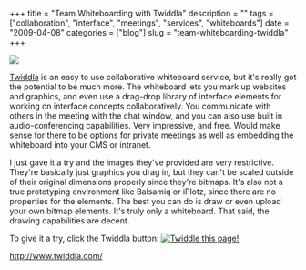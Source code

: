 +++
title = "Team Whiteboarding with Twiddla"
description = ""
tags = ["collaboration", "interface", "meetings", "services", "whiteboards"]
date = "2009-04-08"
categories = ["blog"]
slug = "team-whiteboarding-twiddla"
+++



  <div class="notebook-screenshot"><a href="http://www.twiddla.com/"><img src="http://media.konigi.com/notebook/twiddla-1.jpg" class="notebook-image" /></a></div><p><a href="http://www.twiddla.com/">Twiddla</a> is an easy to use collaborative whiteboard service, but it's really got the potential to be much more. The whiteboard lets you mark up websites and graphics, and even use a drag-drop library of interface elements for working on interface concepts collaboratively. You communicate with others in the meeting with the chat window, and you can also use built in audio-conferencing capabilities. Very impressive, and free. Would make sense for there to be options for private meetings as well as embedding the whiteboard into your CMS or intranet.</p>
<p>I just gave it a try and the images they've provided are very restrictive. They're basically just graphics you drag in, but they can't be scaled outside of their original dimensions properly since they're bitmaps. It's also not a true prototyping environment like Balsamiq or iPlotz, since there are no properties for the elements. The best you can do is draw or even upload your own bitmap elements. It's truly only a whiteboard. That said, the drawing capabilities are decent.  </p>
<p>To give it a try, click the Twiddla button: <a href="http://www.twiddla.com/New.aspx?title=" title="Twiddle this page!" onclick="this.href+=document.title;"><img src="http://img.twiddla.com/images/buttons/twiddle_this_100x20.png" border="0" alt="Twiddle this page!" /></a></p>
    
  <a href="http://www.twiddla.com/">http://www.twiddla.com/</a>
